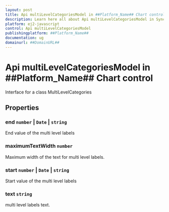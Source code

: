 ```yaml
---
layout: post
title: Api multiLevelCategoriesModel in ##Platform_Name## Chart control | Syncfusion
description: Learn here all about Api multiLevelCategoriesModel in Syncfusion ##Platform_Name## Chart control of Syncfusion Essential JS 2 and more.
platform: ej2-javascript
control: Api multiLevelCategoriesModel 
publishingplatform: ##Platform_Name##
documentation: ug
domainurl: ##DomainURL##
---
```


# Api multiLevelCategoriesModel in ##Platform_Name## Chart control

Interface for a class MultiLevelCategories

## Properties

### end `number` &#124;  `Date` &#124;  `string`

End value of the multi level labels

### maximumTextWidth `number`

Maximum width of the text for multi level labels.

### start `number` &#124;  `Date` &#124;  `string`

Start value of the multi level labels

### text `string`

multi level labels text.
